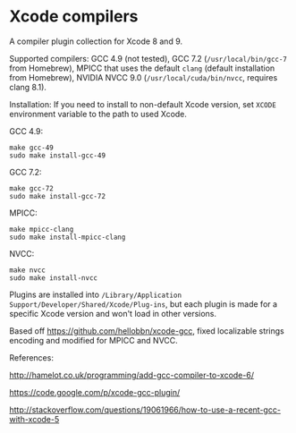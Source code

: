 # Xcode compilers
A compiler plugin collection for Xcode 8 and 9.

Supported compilers: GCC 4.9 (not tested), GCC 7.2 (`/usr/local/bin/gcc-7` from Homebrew), MPICC that uses the default `clang` (default installation from Homebrew), NVIDIA NVCC 9.0 (`/usr/local/cuda/bin/nvcc`, requires clang 8.1).

Installation:
If you need to install to non-default Xcode version, set `XCODE` environment variable to the path to used Xcode.

GCC 4.9:

```
make gcc-49
sudo make install-gcc-49
```

GCC 7.2:

```
make gcc-72
sudo make install-gcc-72
```

MPICC:

```
make mpicc-clang
sudo make install-mpicc-clang
```

NVCC:

```
make nvcc
sudo make install-nvcc
```

Plugins are installed into `/Library/Application Support/Developer/Shared/Xcode/Plug-ins`, but each plugin is made for a specific Xcode version and won't load in other versions.

Based off https://github.com/hellobbn/xcode-gcc, fixed localizable strings encoding and modified for MPICC and NVCC.

References:

http://hamelot.co.uk/programming/add-gcc-compiler-to-xcode-6/

https://code.google.com/p/xcode-gcc-plugin/

http://stackoverflow.com/questions/19061966/how-to-use-a-recent-gcc-with-xcode-5
